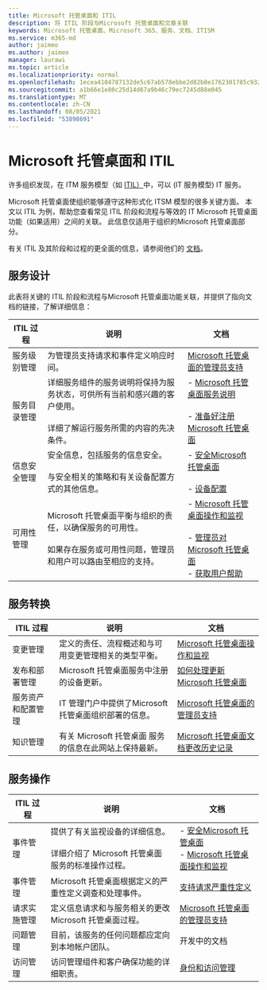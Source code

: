 ```yaml
---
title: Microsoft 托管桌面和 ITIL
description: 将 ITIL 阶段与Microsoft 托管桌面和文章关联
keywords: Microsoft 托管桌面、Microsoft 365、服务、文档、ITISM
ms.service: m365-md
author: jaimeo
ms.author: jaimeo
manager: laurawi
ms.topic: article
ms.localizationpriority: normal
ms.openlocfilehash: 1ecea4104787132de5c67ab578ebbe2d82b8e1762301785c9328bbcee761144f
ms.sourcegitcommit: a1b66e1e80c25d14d67a9b46c79ec7245d88e045
ms.translationtype: MT
ms.contentlocale: zh-CN
ms.lasthandoff: 08/05/2021
ms.locfileid: "53898691"
---
```

# <a name="microsoft-managed-desktop-and-itil"></a>Microsoft 托管桌面和 ITIL

许多组织发现，在 ITM 服务模型（如 [ITIL）](https://www.axelos.com/best-practice-solutions/itil)中，可以 (IT 服务模型) IT 服务。 

Microsoft 托管桌面使组织能够遵守这种形式化 ITSM 模型的很多关键方面。 本文以 ITIL 为例，帮助您查看常见 ITIL 阶段和流程与等效的 IT Microsoft 托管桌面功能（如果适用）之间的关联。 此信息仅适用于组织的Microsoft 托管桌面部分。

有关 ITIL 及其阶段和过程的更全面的信息，请参阅他们的 [文档](https://www.axelos.com/best-practice-solutions/itil)。


## <a name="service-design"></a>服务设计

此表将关键的 ITIL 阶段和流程与Microsoft 托管桌面功能关联，并提供了指向文档的链接，了解详细信息：



|ITIL 过程 |说明  |文档 |
|---------|---------|---------|
|服务级别管理     | 为管理员支持请求和事件定义响应时间。  |  [Microsoft 托管桌面的管理员支持](working-with-managed-desktop/admin-support.md)  |
|服务目录管理     | 详细服务组件的服务说明将保持为服务状态，可供所有当前和感兴趣的客户使用。<br><br>详细了解运行服务所需的内容的先决条件。  | - [Microsoft 托管桌面服务说明](service-description/index.md)<br><br>- [准备好注册Microsoft 托管桌面](get-ready/index.md)  |
|信息安全管理     | 安全信息，包括服务的信息安全。<br><br> 与安全相关的策略和有关设备配置方式的其他信息。   | - [安全Microsoft 托管桌面](service-description/security.md)<br><br>- [设备配置](service-description/device-policies.md)  |
|可用性管理     |  Microsoft 托管桌面平衡与组织的责任，以确保服务的可用性。<br><br>如果存在服务或可用性问题，管理员和用户可以路由至相应的支持。 | - [Microsoft 托管桌面操作和监视](service-description/operations-and-monitoring.md)<br><br>- [管理员对 Microsoft 托管桌面](working-with-managed-desktop/admin-support.md)<br>- [获取用户帮助](working-with-managed-desktop/end-user-support.md)  |



## <a name="service-transition"></a>服务转换


|ITIL 过程 |说明  |文档 |
|---------|---------|---------|
|变更管理     | 定义的责任、流程概述和与可用变更管理相关的类型平衡。  | [Microsoft 托管桌面操作和监视](service-description/operations-and-monitoring.md#change-management) |
|发布和部署管理     |  Microsoft 托管桌面服务中注册的设备更新。  | [如何处理更新Microsoft 托管桌面](service-description/updates.md)        |
|服务资产和配置管理     | IT 管理门户中提供了Microsoft 托管桌面组织部署的信息。  | [Microsoft 托管桌面的管理员支持](working-with-managed-desktop/admin-support.md) |
|知识管理     | 有关 Microsoft 托管桌面 服务的信息在此网站上保持最新。   | [Microsoft 托管桌面文档更改历史记录](change-history-managed-desktop.md)        |



## <a name="service-operation"></a>服务操作


|ITIL 过程 |说明  |文档  |
|---------|---------|---------|
|事件管理     |  提供了有关监视设备的详细信息。<br><br>详细介绍了 Microsoft 托管桌面 服务的标准操作过程。 |  - [安全Microsoft 托管桌面](service-description/security.md)<br>- [Microsoft 托管桌面操作和监视](service-description/operations-and-monitoring.md)       |
|事件管理  | Microsoft 托管桌面根据定义的严重性定义调查和处理事件。  |  [支持请求严重性定义](working-with-managed-desktop/admin-support.md#support-request-severity-definitions)       |
|请求实施管理     |  定义信息请求和与服务相关的更改Microsoft 托管桌面过程。         |[Microsoft 托管桌面的管理员支持](working-with-managed-desktop/admin-support.md)         |
|问题管理     | 目前，该服务的任何问题都应定向到本地帐户团队。 | 开发中的文档 |
|访问管理     | 访问管理组件和客户确保功能的详细职责。  | [身份和访问管理](service-description/security.md#identity-and-access-management)        |
